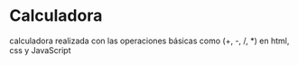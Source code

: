 # Calculadora
calculadora realizada con las operaciones básicas como (+, -, /, *) en html, css y JavaScript
